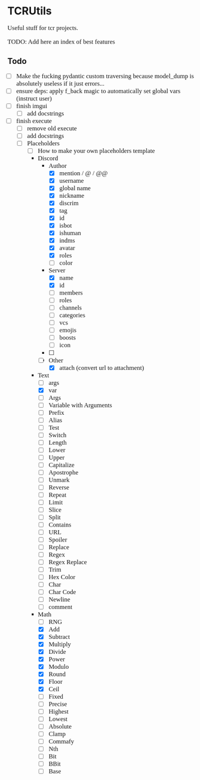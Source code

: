 # TCRUtils

Useful stuff for tcr projects.

TODO: Add here an index of best features

## Todo
  - [ ] Make the fucking pydantic custom traversing because model_dump is absolutely useless if it just errors...
  - [ ] ensure deps: apply f_back magic to automatically set global vars (instruct user)
  - [ ] finish imgui
    - [ ] add docstrings
  - [ ] finish execute
    - [ ] remove old execute
    - [ ] add docstrings
    - [ ] Placeholders
      - [ ] How to make your own placeholders template
      - Discord
        - Author
          - [x] mention / @ / @@
          - [x] username
          - [x] global name
          - [x] nickname
          - [x] discrim
          - [x] tag
          - [x] id
          - [x] isbot
          - [x] ishuman
          - [x] indms
          - [x] avatar
          - [x] roles
          - [ ] color
        - Server
          - [x] name
          - [x] id
          - [ ] members
          - [ ] roles
          - [ ] channels
          - [ ] categories
          - [ ] vcs
          - [ ] emojis
          - [ ] boosts
          - [ ] icon
        - [ ] 
        - [ ] Other
          - [x] attach (convert url to attachment)
      - Text
        - [ ] args
        - [x] var
        - [ ] Args
        - [ ] Variable with Arguments
        - [ ] Prefix
        - [ ] Alias
        - [ ] Test
        - [ ] Switch
        - [ ] Length
        - [ ] Lower
        - [ ] Upper
        - [ ] Capitalize
        - [ ] Apostrophe
        - [ ] Unmark
        - [ ] Reverse
        - [ ] Repeat
        - [ ] Limit
        - [ ] Slice
        - [ ] Split
        - [ ] Contains
        - [ ] URL
        - [ ] Spoiler
        - [ ] Replace
        - [ ] Regex
        - [ ] Regex Replace
        - [ ] Trim
        - [ ] Hex Color
        - [ ] Char
        - [ ] Char Code
        - [ ] Newline
        - [ ] comment
      - Math
        - [ ] RNG
        - [x] Add
        - [x] Subtract
        - [x] Multiply
        - [x] Divide
        - [x] Power
        - [x] Modulo
        - [x] Round
        - [x] Floor
        - [x] Ceil
        - [ ] Fixed
        - [ ] Precise
        - [ ] Highest
        - [ ] Lowest
        - [ ] Absolute
        - [ ] Clamp
        - [ ] Commafy
        - [ ] Nth
        - [ ] Bit
        - [ ] BBit
        - [ ] Base

~~<style>s{color: crimson;} b,strong{text-decoration:underline}</style>~~
<!-- I am MEGUMIN the greatest mage among crimson demons and wielder of EXPLOSION MAGIC -->
~~<style>p, li{font-family: "Hubot Sans Bold"; font-size: 17px}</style>~~
~~<style>code, pre{font-family: Consolas}</style>~~
~~<style>code{background-color: #271a45; border-radius: 4px; padding: 2px; padding-left: 5px; padding-right: 5px;}</style>~~
